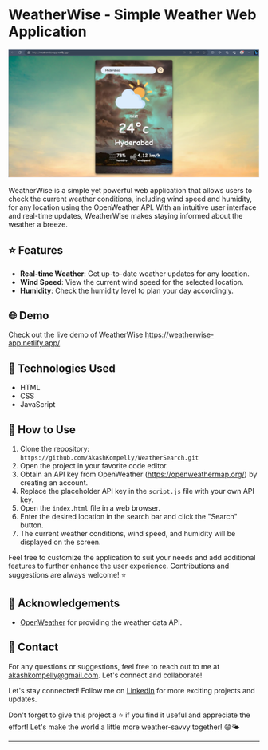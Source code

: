# WeatherWise - Simple Weather Web Application

![WeatherWise Logo](https://github.com/AkashKompelly/WeatherSearch/blob/master/images/Screenshot%202023-09-03%20192553.png)

WeatherWise is a simple yet powerful web application that allows users to check the current weather conditions, including wind speed and humidity, for any location using the OpenWeather API. With an intuitive user interface and real-time updates, WeatherWise makes staying informed about the weather a breeze.

## ⭐️ Features

- **Real-time Weather**: Get up-to-date weather updates for any location.
- **Wind Speed**: View the current wind speed for the selected location.
- **Humidity**: Check the humidity level to plan your day accordingly.

## 🌐 Demo

Check out the live demo of WeatherWise https://weatherwise-app.netlify.app/

## 🚀 Technologies Used

- HTML
- CSS
- JavaScript

## 📖 How to Use

1. Clone the repository: `https://github.com/AkashKompelly/WeatherSearch.git`
2. Open the project in your favorite code editor.
3. Obtain an API key from OpenWeather (https://openweathermap.org/) by creating an account.
4. Replace the placeholder API key in the `script.js` file with your own API key.
5. Open the `index.html` file in a web browser.
6. Enter the desired location in the search bar and click the "Search" button.
7. The current weather conditions, wind speed, and humidity will be displayed on the screen.

Feel free to customize the application to suit your needs and add additional features to further enhance the user experience. Contributions and suggestions are always welcome! ⭐️


## 🙏 Acknowledgements

- [OpenWeather](https://openweathermap.org/) for providing the weather data API.

## 📧 Contact

For any questions or suggestions, feel free to reach out to me at akashkompelly@gmail.com. Let's connect and collaborate!

Let's stay connected! Follow me on [LinkedIn](https://www.linkedin.com/in/akash-kompelly-7b8139243/) for more exciting projects and updates.

Don't forget to give this project a ⭐️ if you find it useful and appreciate the effort! Let's make the world a little more weather-savvy together! 😄🌤️

---
